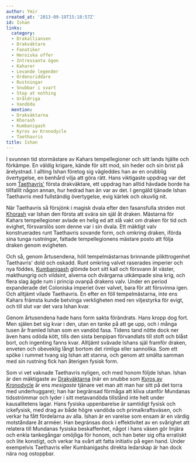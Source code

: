 ```yaml
---
author: Ymir
created_at: '2013-09-19T15:18:57Z'
id: Ishan
links:
  category:
  - Drakalliansen
  - Drakväktare
  - Fanatiker
  - Heroiska offer
  - Intressanta ögon
  - Kaharer
  - Levande legender
  - Ordensriddare
  - Rustningar
  - Snubbar i svart
  - Stop at nothing
  - Uråldriga
  - Vandöda
  mention:
  - Drakväktarna
  - Khorash
  - Kumbanigash
  - Kyros av Kronodycle
  - Taethavris
title: Ishan
---
```


I svunnen tid stormästare av Kahars tempellegioner och sitt lands hjälte och förkämpe. En väldig
krigare, kände för sitt mod, sin heder och sin brist på ärelystnad. I allting Ishan företog sig
vägleddes han av en orubblig övertygelse, en benhård vilja att göra rätt. Hans viktigaste uppdrag
var det som [Taethavris'] första drakväktare, ett uppdrag han alltid hävdade borde ha tillfallit
någon annan, hur hedrad han än var av det. I gengäld tjänade Ishan Taethavris med fullständig
övertygelse, evig kärlek och okuvlig nit.

När Taethavris så försjönk i magisk dvala efter den fasansfulla striden mot [Khorash] var Ishan den
första att svära sin själ åt draken. Mästarna för Kahars tempellegioner avlade en helig ed att slå
vakt om draken för tid och evighet, försvarslös som denne var i sin dvala. Ett mäktigt valv
konstruerades runt Taethavris sovande form, och omkring draken, iförda sina tunga rustningar,
fattade tempellegionens mästare posto att följa draken genom evigheten.

Och så, genom årtusendena, höll tempelmästarnas brinnande plikttrogenhet Taethavris' dold och
oskadd. Runt omkring valvet raserades imperier och nya föddes, [Kumbanigash] glömde bort sitt kall
och försvann åt väster, makthungrig och vildsint, alverna och dvärgarna utkämpade sina krig, och
flera slag ägde rum i princip ovanpå drakens valv. Under en period expanderade det Coloniska
imperiet över valvet, bara för att försvinna igen. Och alltjämt vilade Taethavris. En efter en föll
tempelmästarna, inte ens Kahars främsta kunde betvinga verkligheten med ren viljestyrka för evigt,
och till slut var det vara Ishan kvar.

Genom årtusendena hade hans form sakta förändrats. Hans kropp dog fort. Men själen bet sig kvar i
den, utan en tanke på att ge upp, och i många tusen år framled Ishan som en vandöd fasa. Tidens tand
nötte dock ner även hans odöda kött, tills den sista benpipan förvandlats till stoft och blåst bort,
och ingenting fanns kvar. Alltjämt svävade Ishans själ framför draken, enveten och obeveklig långt
bortom det rimliga eller sannolika. Som ett spöke i rummet tvang sig Ishan att stanna, och genom att
smälta samman med sin rustning fick han återigen fysisk form.

Som vi vet vaknade Taethavris nyligen, och med honom följde Ishan. Ishan är den mäktigaste av
[Drakväktarna] (när en snubbe som [Kyros av Kronodycle] är ens *mesigaste* tjänare vet man att man
har sitt på det torra med underhuggare); han har begränsad förmåga att kliva utanför Mundanas
tidsströmmar och lyder i sitt metavandöda tillstånd inte helt under kausalitetens lagar. Hans
fysiska uppenbarelse är samtidigt fysisk och ickefysisk, med drag av både högre vandöda och
primalkraftsväsen, och verkar ha fått fördelarna av alla. Ishan är en varelse som ensam är en värdig
motståndare åt arméer. Han begränsas dock i effektivitet av en svårighet att relatera till Mundanas
fysiska beskaffenhet, något i hans väsen gör linjära och enkla tankegångar omöjliga för honom, och
han beter sig ofta erratiskt och lite konstigt, och verkar ha svårt att fatta initiativ på egen
hand. Under exempelvis Taethavris eller Kumbanigashs direkta ledarskap är han dock nära nog
ostoppbar.

  [Taethavris']: Taethavris
  [Khorash]: Khorash
  [Kumbanigash]: Kumbanigash
  [Drakväktarna]: Drakväktarna
  [Kyros av Kronodycle]: Kyros_av_Kronodycle